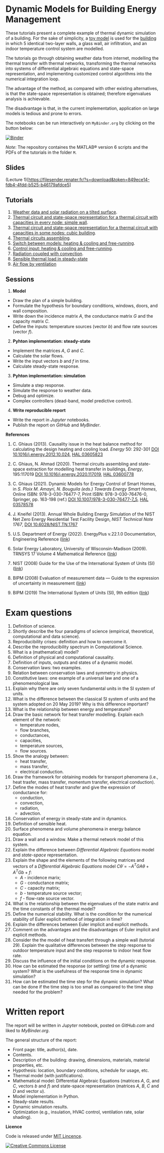 # Dynamic Models for Building Energy Management

These tutorials present a complete example of thermal dynamic simulation of a building. For the sake of simplicity, a [toy model](https://en.m.wikipedia.org/wiki/Toy_model) is used for the [building](./figures/03_cube_principle.png) in which 5 identical two-layer walls, a glass wall, air infiltration, and an indoor temperature control system are modelled.

The tutorials go through obtaining weather data from internet, modelling the thermal transfer with thermal networks, transforming the thermal networks into systems of differential algebraic equations and state-space representation, and implementing customized control algorithms into the numerical integration loop.

The advantage of the method, as compared with other existing alternatives, is that the state-space representation is obtained; therefore eigenvalues analysis is achievable.

The disadvantage is that, in the current implementation, application on large models is tedious and prone to errors. 

The notebooks can be run interactively on `MyBinder.org` by clicking on the button below:

[![Binder](https://mybinder.org/badge_logo.svg)](https://mybinder.org/v2/gh/cghiaus/dm4bem/HEAD)

*Note*: The repository containes the MATLAB® version 6 scripts and the PDFs of the tutorials in the folder `M`.

## Slides
(Lecture 1)[https://filesender.renater.fr/?s=download&token=849ece14-fdb4-4fdd-b525-b46179afdce5]

## Tutorials
1. [Weather data and solar radiation on a tilted surface](01WeatherData.ipynb).
2. [Thermal circuit and state-space representation for a thermal circuit with capacities in every node: simple wall](02SimpleWall.ipynb).
3. [Thermal circuit and state-space representation for a thermal circuit with capacities in some nodes: cubic building](03CubicBuilding.ipynb).
4. [Thermal circuits assembling](04AssemblingCircuits.ipynb).
5. [Switch between models: heating & cooling and free-running](05SwitchModels.ipynb).
6. [Control input: heating & cooling and free-running](06Control_Input.ipynb).
7. [Radiation coupled with convection](07Coupled_rad_convection.ipynb).
8. [Sensible thermal load in steady-state](08Thermal_load.ipynb)
9. [Air flow by ventilation](09Air_flow_ventilation.ipynb)

## Sessions
1. **Model**
 - Draw the plan of a simple building.
 - Formulate the hypothesis for boundary conditions, windows, doors, and wall composition.
 - Write down the incidence matrix $A$, the conductance matrix $G$ and the capacity matrix $C$.
 - Define the inputs: temperature sources (vector $b$) and flow rate sources (vector $f$).
2. **Pyhton implementation: steady-state**
 - Implement the matrices $A$, $G$ and $C$.
 - Calculate the solar flows.
 - Write the input vectors $b$ and $f$ in time.
 - Calculate steady-state response.
3. **Pyhton implementation: simulation**
 - Simulate a step response.
 - Simulate the response to weather data.
 - Debug and optimize.
 - Complex controllers (dead-band, model predictive control).
4. **Write reproducible report**
 - Write the report in *Jupyter* notebooks.
 - Publish the report on *GitHub* and *MyBinder*.


**References**

1. C. Ghiaus (2013). Causality issue in the heat balance method for calculating the design heating and cooling load. *Energy* 50: 292-301
[DOI 10.1016/j.energy.2012.10.024](http://dx.doi.org/10.1016/j.energy.2012.10.024), [HAL 03605823]( https://hal.archives-ouvertes.fr/hal-03605823/document)

2. C. Ghiaus, N. Ahmad (2020). Thermal circuits assembling and state-space extraction for modelling heat transfer in buildings, *Energy*, 195:117019
[DOI 10.1016/j.energy.2020.117019](https://doi.org/10.1016/j.energy.2020.117019), [HAL 03600778](https://hal.archives-ouvertes.fr/hal-03600778/document)

3. C. Ghiaus (2021). Dynamic Models for Energy Control of Smart Homes, in *S. Ploix M. Amayri, N. Bouguila (eds.) Towards Energy Smart Homes*, Online ISBN: 978-3-030-76477-7, Print ISBN: 978-3-030-76476-0, Springer, pp. 163-198 (ref.)
[DOI 10.1007/978-3-030-76477-7_5](https://doi.org/10.1007/978-3-030-76477-7_5), [HAL 03578578](https://hal.archives-ouvertes.fr/hal-03578578/document)

4. J. Kneifel (2013). Annual Whole Building Energy Simulation of the NIST Net Zero Energy Residential Test Facility Design, *NIST Technical Note 1767*, [DOI 10.6028/NIST.TN.1767](https://doi.org/10.6028/NIST.TN.1767)

5. U.S. Department of Energy (2022). EnergyPlus v.22.1.0 Documentation, Engineering Reference ([link](https://energyplus.net/assets/nrel_custom/pdfs/pdfs_v22.1.0/EngineeringReference.pdf))

6. Solar Energy Laboratory, University of Wisconsin-Madison (2009). TRNSYS 17 Volume 4 Mathematical Reference ([link](https://web.mit.edu/parmstr/Public/TRNSYS/04-MathematicalReference.pdf))

7. NIST (2008) Guide for the Use of the International System of Units (SI) ([link](https://physics.nist.gov/cuu/pdf/sp811.pdf))

8. BIPM (2008) Evaluation of measurement data — Guide to the expression of uncertainty in measurement ([link](https://www.bipm.org/documents/20126/2071204/JCGM_100_2008_E.pdf/cb0ef43f-baa5-11cf-3f85-4dcd86f77bd6))

9. BIPM (2019) The International System of Units (SI), 9th edition
([link](https://www.bipm.org/documents/20126/41483022/SI-Brochure-9.pdf))


# Exam questions
1. Definition of science.
2. Shortly describe the four paradigms of science (empirical, theoretical, computational and data science).
3. Reproducibility crises: definition and how to overcome it.
4. Describe the reproducibility spectrum in Computational Science.
5. What is a (mathematical) model?
6. Definition of physical and computational causality.
7. Definition of inputs, outputs and states of a dynamic model.
8. Conservation laws: two examples.
9. Relation between conservation laws and symmetry in physics.
10. Constitutive laws: one example of a universal law and one of a phenomenological law.
11. Explain why there are only seven fundamental units in the SI system of units.
12. What is the difference between the classical SI system of units and the system adopted on 20 May 2019? Why is this difference important?
13. What is the relationship between energy and temperature?
14. Draw the basic network for heat transfer modelling. Explain each element of the network:
    - temperature nodes,
    - flow branches,
    - conductances,
    - capacities,
    - temperature sources,
    - flow sources.
15. Show the analogy between:
    - heat transfer,
    - mass transfer,
    - electrical conduction.
16. Draw the framework for obtaining models for transport phenomena (i.e., heat trasfer, mass transfer, momentum transfer, electrical conduction).
17. Define the modes of heat transfer and give the expression of conductance for:
    - conduction,
    - convection,
    - radiation,
    - advection.
18. Conservation of energy in steady-state and in dynamics.
29. Definition of sensible heat.
20. Surface phenomena and volume phenomena in energy balance equation.
21. Draw a wall and a window. Make a thermal network model of this system.
22. Explain the difference between *Differential Algebraic Equations* model and *state-space* representation.
23. Explain the shape and the elements of the following matrices and vectors of a *Differential Algebraic Equations* model $C \dot{\theta} = -A^T G A \theta + A^T G b + f$:
    - $A$ - incidence marix;
    - $G$ - conductance matrix;
    - $C$ - capacity matrix;
    - $b$ - temperature source vector;
    - $f$ - flow-rate source vector.
24. What is the relationship between the eigenvalues of the state matrix and the time constants of the thermal model?
25. Define the numerical stability. What is the condition for the numerical stability of Euler explicit method of integration in time?
26. Explain the differences between Euler implicit and explicit methods.
27. Comment on the advantages and the disadvantages of Euler implicit and explicit methods.
28. Consider the the model of heat transfert through a simple wall (tutorial 29). Explain the qualitative differences between the step response to outdoor temperature input and the step response to indoor heat flow rate.
29. Discuss the influence of the initial conditions on the dynamic response.
30. How can be estimated the response (or settling) time of a dynamic system? What is the usefulness of the response time in dynamic simulation?
31. How can be estimated the time step for the dynamic simulation? What can be done if the time step is too small as compared to the time step needed for the problem?

# Written report
The report will be written in *Jupyter* notebook, posted on *GitHub.com* and liked to *MyBinder.org*.

The general structure of the report:
- Front page: title, author(s), date.
- Contents.
- Description of the building: drawing, dimensions, materials, material properties, etc.
- Hypothesis: location, boundary conditions, schedule for usage, etc.
- Thermal model (with justifications).
- Mathematical model: Differential Algebraic Equations (matrices $A$, $G$, and $C$, vectors $b$ and $f$) and state-space representation (matrices $A$, $B$, $C$ and $D$ and vector $u$).
- Model implementation in Python.
- Steady-state results.
- Dynamic simulation results.
- Optimization (e.g., insulation, HVAC control, ventilation rate, solar shading).


**Licence**

Code is released under [MIT Lincence](https://choosealicense.com/licenses/mit/).

[![Creative Commons License](http://i.creativecommons.org/l/by/4.0/88x31.png)](http://creativecommons.org/licenses/by/4.0/)
